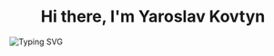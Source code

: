 <h1 align="center">Hi there, I'm Yaroslav Kovtyn</h1>
<a><img src="https://readme-typing-svg.herokuapp.com?font=Fira+Code&pause=1000&random=false&width=435&lines=Python+Developer" alt="Typing SVG" /></a>
